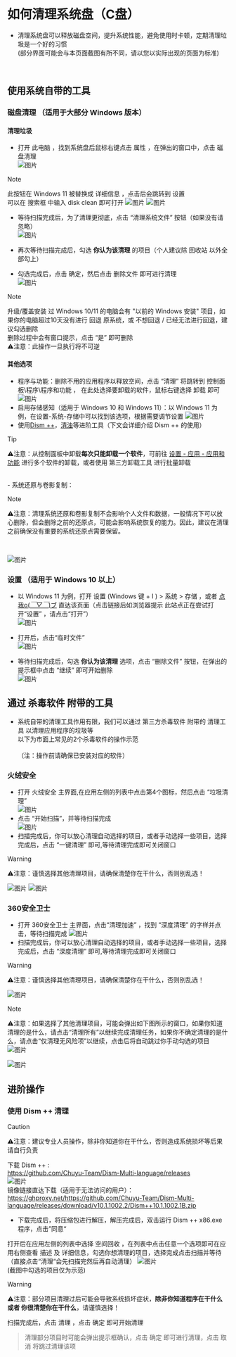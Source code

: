 # 如何清理系统盘（C盘）
- 清理系统盘可以释放磁盘空间，提升系统性能，避免使用时卡顿，定期清理垃圾是一个好的习惯
<br>(部分界面可能会与本页面截图有所不同，请以您以实际出现的页面为标准)
<br>

## 使用系统自带的工具
### 磁盘清理 （适用于大部分 Windows 版本）
#### 清理垃圾
- 打开 此电脑 ，找到系统盘后鼠标右键点击 属性 ，在弹出的窗口中，点击 磁盘清理 <br>
![图片](/docs/public/images/Cleanup-System_Disk/1.png)

> [!NOTE]
> 此按钮在 Windows 11 被替换成  详细信息  ，点击后会跳转到  设置<br>
> 可以在 搜索框 中输入 disk clean 即可打开
![图片](/docs/public/images/Cleanup-System_Disk/4.png)
![图片](/docs/public/images/Cleanup-System_Disk/3.png)
> 


- 等待扫描完成后，为了清理更彻底，点击 “清理系统文件” 按钮（如果没有请忽略）<br>
![图片](/images/Cleanup-System_Disk/2.png)

- 再次等待扫描完成后，勾选 **你认为该清理** 的项目（个人建议除 回收站 以外全部勾上）
- 勾选完成后，点击 确定，然后点击 删除文件 即可进行清理<br>
![图片](/images/Cleanup-System_Disk/6.png)


> [!NOTE]
> 升级/覆盖安装 过 Windows 10/11 的电脑会有 "以前的 Windows 安装" 项目，如果你的电脑超过10天没有进行 回退 原系统，或 不想回退 / 已经无法进行回退，建议勾选删除<br>
> 删除过程中会有窗口提示，点击 “是” 即可删除<br>
⚠注意：此操作一旦执行将不可逆

#### 其他选项
- 程序与功能：删除不用的应用程序以释放空间，点击 “清理” 将跳转到 控制面板\程序\程序和功能 ， 在此处选择要卸载的软件，鼠标右键选择 卸载 即可<br>
![图片](/docs/public/images/Cleanup-System_Disk/7.png)
- 启用存储感知（适用于 Windows 10 和 Windows 11）：以 Windows 11 为例，在设置-系统-存储中可以找到该选项，根据需要调节设置
![图片](/docs/public/images/Cleanup-System_Disk/21.png)
- 使用[Dism ++](https://github.com/Chuyu-Team/Dism-Multi-language)，[清浊](https://pc.dircleaner.com/)等进阶工具（下文会详细介绍 Dism ++ 的使用）

>[!TIP]
>⚠注意：从控制面板中卸载**每次只能卸载一个软件**，可前往 [设置 - 应用 - 应用和功能](ms-settings:appsfeatures) 进行多个软件的卸载，或者使用 第三方卸载工具 进行批量卸载
<br>
- 系统还原与卷影复制：

>[!NOTE]
>⚠注意：清理系统还原和卷影复制不会影响个人文件和数据，一般情况下可以放心删除，但会删除之前的还原点，可能会影响系统恢复的能力。因此，建议在清理之前确保没有重要的系统还原点需要保留。
<br>

 ![图片](/docs/public/images/Cleanup-System_Disk/5.png)



### 设置 （适用于 Windows 10 以上）
- 以 Windows 11 为例，打开 设置 (Windows 键 + I ) > 系统 > 存储  ，或者 [点我o(*￣▽￣*)ブ](ms-settings:storagesense)  直达该页面（点击链接后如浏览器提示 此站点正在尝试打开“设置” ，请点击“打开”）<br>
![图片](/docs/public/images/Cleanup-System_Disk/8.png)

- 打开后，点击“临时文件”<br>
![图片](/docs/public/images/Cleanup-System_Disk/10.png)

- 等待扫描完成后，勾选 **你认为该清理** 选项，点击 “删除文件” 按钮，在弹出的提示框中点击 “继续” 即可开始删除<br>
![图片](/docs/public/images/Cleanup-System_Disk/9.png)




## 通过 杀毒软件 附带的工具
- 系统自带的清理工具作用有限，我们可以通过 第三方杀毒软件 附带的 清理工具 以清理应用程序的垃圾等<br>以下为市面上常见的2个杀毒软件的操作示范<br>
<br>（注：操作前请确保已安装对应的软件）

### 火绒安全
- 打开 火绒安全 主界面,在应用左侧的列表中点击第4个图标，然后点击 “垃圾清理”<br>
![图片](/docs/public/images/Cleanup-System_Disk/11.png)
- 点击 “开始扫描”，并等待扫描完成<br>
![图片](/docs/public/images/Cleanup-System_Disk/12.png)
- 扫描完成后，你可以放心清理自动选择的项目，或者手动选择一些项目，选择完成后，点击 “一键清理” 即可,等待清理完成即可关闭窗口<br>
>[!WARNING]
>⚠注意：谨慎选择其他清理项目，请确保清楚你在干什么，否则别乱选！

![图片](/docs/public/images/Cleanup-System_Disk/13.png)
![图片](/docs/public/images/Cleanup-System_Disk/14.png)

### 360安全卫士
- 打开 360安全卫士 主界面，点击“清理加速” ，找到 “深度清理” 的字样并点击，等待扫描完成
![图片](/docs/public/images/Cleanup-System_Disk/15.png)<br>
- 扫描完成后，你可以放心清理自动选择的项目，或者手动选择一些项目，选择完成后，点击 “深度清理” 即可,等待清理完成即可关闭窗口
>[!WARNING]
>⚠注意：谨慎选择其他清理项目，请确保清楚你在干什么，否则别乱选！

![图片](/docs/public/images/Cleanup-System_Disk/18.png)
<br> 

>[!NOTE]
>⚠注意：如果选择了其他清理项目，可能会弹出如下图所示的窗口，如果你知道清理的是什么，请点击“清理所有”以继续完成清理任务，如果你不确定清理的是什么，请点击“仅清理无风险项”以继续，点击后将自动跳过你手动勾选的项目<br>
![图片](/docs/public/images/Cleanup-System_Disk/17.png)

![图片](/docs/public/images/Cleanup-System_Disk/16.png)

## 进阶操作
### 使用 Dism ++ 清理
 >[!CAUTION]
 >⚠注意：建议专业人员操作，除非你知道你在干什么，否则造成系统损坏等后果请自行负责

下载 Dism ++ :<br>
https://github.com/Chuyu-Team/Dism-Multi-language/releases
<br>
![图片](/docs/public/images/Cleanup-System_Disk/19.png)
<br>
镜像链接直达下载（适用于无法访问的用户）：<br>
https://ghproxy.net/https://github.com/Chuyu-Team/Dism-Multi-language/releases/download/v10.1.1002.2/Dism++10.1.1002.1B.zip

- 下载完成后，将压缩包进行解压，解压完成后，双击运行 Dism ++ x86.exe 程序，点击”同意“<br>

打开后在应用左侧的列表中选择 空间回收 ，在列表中点击任意一个选项即可在应用右侧查看 描述 及 详细信息，勾选你想清理的项目，选择完成点击扫描并等待<br>（直接点击“清理“会先扫描完然后再自动清理）
![图片](/docs/public/images/Cleanup-System_Disk/20.png)<br>
(截图中勾选的项目仅为示范)

>[!WARNING]
>⚠注意：部分项目清理过后可能会导致系统损坏症状，**除非你知道程序在干什么 或者 你很清楚你在干什么**，请谨慎选择！

扫描完成后，点击 清理 ，点击 确定 即可开始清理
>清理部分项目时可能会弹出提示框确认，点击 确定 即可进行清理，点击 取消 将跳过清理该项
